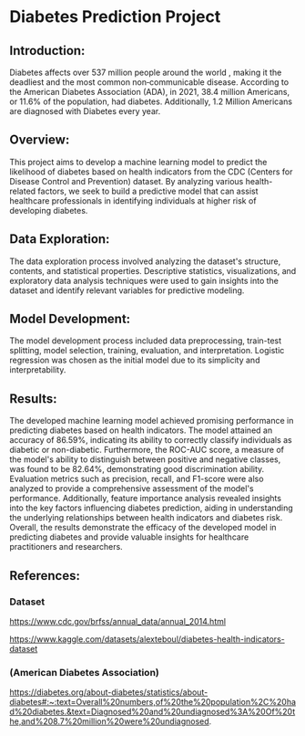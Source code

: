 # Diabetes Prediction Project

## Introduction:
Diabetes affects  over 537 million people around the world , making it the deadliest and the most common non‐communicable disease.  According to the American Diabetes Association (ADA), in 2021, 38.4 million Americans, or 11.6% of the population, had diabetes. Additionally, 1.2 Million Americans are diagnosed with Diabetes every year.


## Overview:
This project aims to develop a machine learning model to predict the likelihood of diabetes based on health indicators from the CDC (Centers for Disease Control and Prevention) dataset. By analyzing various health-related factors, we seek to build a predictive model that can assist healthcare professionals in identifying individuals at higher risk of developing diabetes.


## Data Exploration:
The data exploration process involved analyzing the dataset's structure, contents, and statistical properties. Descriptive statistics, visualizations, and exploratory data analysis techniques were used to gain insights into the dataset and identify relevant variables for predictive modeling.

## Model Development:
The model development process included data preprocessing, train-test splitting, model selection, training, evaluation, and interpretation. Logistic regression was chosen as the initial model due to its simplicity and interpretability. 

## Results:
The developed machine learning model achieved promising performance in predicting diabetes based on health indicators. The model attained an accuracy of 86.59%, indicating its ability to correctly classify individuals as diabetic or non-diabetic. Furthermore, the ROC-AUC score, a measure of the model's ability to distinguish between positive and negative classes, was found to be 82.64%, demonstrating good discrimination ability. Evaluation metrics such as precision, recall, and F1-score were also analyzed to provide a comprehensive assessment of the model's performance. Additionally, feature importance analysis revealed insights into the key factors influencing diabetes prediction, aiding in understanding the underlying relationships between health indicators and diabetes risk. Overall, the results demonstrate the efficacy of the developed model in predicting diabetes and provide valuable insights for healthcare practitioners and researchers.

## References:

### Dataset

https://www.cdc.gov/brfss/annual_data/annual_2014.html

https://www.kaggle.com/datasets/alexteboul/diabetes-health-indicators-dataset

### (American Diabetes Association)

https://diabetes.org/about-diabetes/statistics/about-diabetes#:~:text=Overall%20numbers,of%20the%20population%2C%20had%20diabetes.&text=Diagnosed%20and%20undiagnosed%3A%20Of%20the,and%208.7%20million%20were%20undiagnosed.
